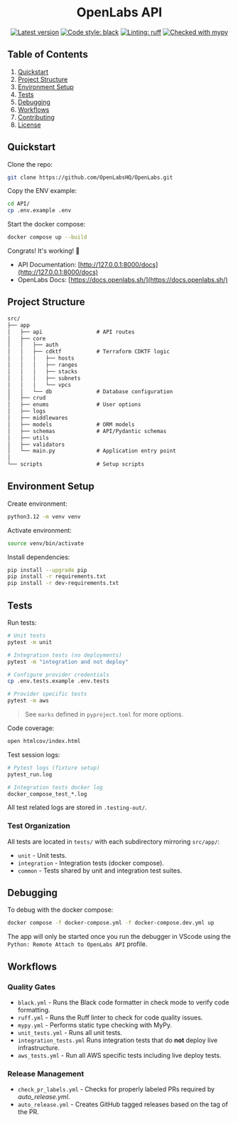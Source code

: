 <h1 align="center">OpenLabs API</h1>

<p align="center">
<a href="https://github.com/OpenLabsHQ/OpenLabs"><img alt="Latest version" src="https://img.shields.io/github/v/release/OpenLabsHQ/OpenLabs"></a>
<a href="https://github.com/psf/black"><img alt="Code style: black" src="https://img.shields.io/badge/code%20style-black-000000.svg"></a>
<a href="https://github.com/astral-sh/ruff"><img alt="Linting: ruff" src="https://img.shields.io/endpoint?url=https://raw.githubusercontent.com/astral-sh/ruff/main/assets/badge/v2.json"></a>
<a href="https://mypy-lang.org/"><img alt="Checked with mypy" src="https://www.mypy-lang.org/static/mypy_badge.svg"></a>
</p>


## Table of Contents

1. [Quickstart](#quickstart)
2. [Project Structure](#project-structure)
3. [Environment Setup](#environment-setup)
4. [Tests](#tests)
5. [Debugging](#debugging)
6. [Workflows](#workflows)
7. [Contributing](/CONTRIBUTING.md)
8. [License](/LICENSE)


## Quickstart

Clone the repo:

```bash
git clone https://github.com/OpenLabsHQ/OpenLabs.git
```

Copy the ENV example:

```bash
cd API/
cp .env.example .env
```

Start the docker compose:

```bash
docker compose up --build
```

Congrats! It's working! 🎉 
* API Documentation: [http://127.0.0.1:8000/docs](http://127.0.0.1:8000/docs)
* OpenLabs Docs: [https://docs.openlabs.sh/](https://docs.openlabs.sh/)


## Project Structure

```txt
src/
├── app
│   ├── api                 # API routes
│   ├── core
│   │   ├── auth
│   │   ├── cdktf           # Terraform CDKTF logic
│   │   │   ├── hosts   
│   │   │   ├── ranges
│   │   │   ├── stacks
│   │   │   ├── subnets
│   │   │   └── vpcs
│   │   └── db              # Database configuration
│   ├── crud
│   ├── enums               # User options
│   ├── logs
│   ├── middlewares
│   ├── models              # ORM models
│   ├── schemas             # API/Pydantic schemas
│   ├── utils
│   ├── validators
│   └── main.py             # Application entry point
│
└── scripts                 # Setup scripts
```


## Environment Setup

Create environment:

```bash
python3.12 -m venv venv
```

Activate environment:

```bash
source venv/bin/activate
```

Install dependencies:

```bash
pip install --upgrade pip
pip install -r requirements.txt
pip install -r dev-requirements.txt
```

## Tests

Run tests:

```bash
# Unit tests
pytest -m unit

# Integration tests (no deployments)
pytest -m "integration and not deploy"

# Configure provider credentials
cp .env.tests.example .env.tests

# Provider specific tests
pytest -m aws
```

> See `marks` defined in `pyproject.toml` for more options.

Code coverage:

```bash
open htmlcov/index.html
```

Test session logs:

```bash
# Pytest logs (fixture setup)
pytest_run.log

# Integration tests docker log
docker_compose_test_*.log
```

All test related logs are stored in `.testing-out/`.


### Test Organization

All tests are located in `tests/` with each subdirectory mirroring `src/app/`:

* `unit` - Unit tests.
* `integration` - Integration tests (docker compose).
* `common` - Tests shared by unit and integration test suites.


## Debugging

To debug with the docker compose:

```bash
docker compose -f docker-compose.yml -f docker-compose.dev.yml up
```

The app will only be started once you run the debugger in VScode using the `Python: Remote Attach to OpenLabs API` profile.

## Workflows

### Quality Gates

* `black.yml` - Runs the Black code formatter in check mode to verify code formatting.
* `ruff.yml` - Runs the Ruff linter to check for code quality issues.
* `mypy.yml` - Performs static type checking with MyPy.
* `unit_tests.yml` - Runs all unit tests.
* `integration_tests.yml` Runs integration tests that do **not** deploy live infrastructure.
* `aws_tests.yml` - Run all AWS specific tests including live deploy tests.

### Release Management

- `check_pr_labels.yml` - Checks for properly labeled PRs required by *auto_release.yml*.
- `auto_release.yml` - Creates GitHub tagged releases based on the tag of the PR. 
